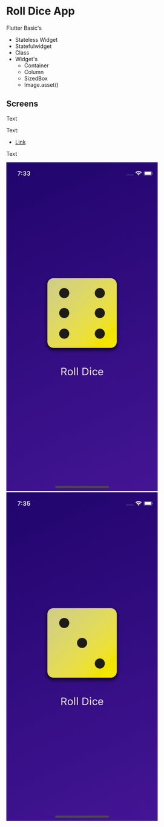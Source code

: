 # Roll Dice App

Flutter Basic's

- Stateless Widget 
- Statefulwidget
- Class
- Widget's
    - Container
    - Column
    - SizedBox
    - Image.asset()

## Screens

Text

Text:

- [Link](link)

Text

<div>
  <img src="assets/screens/screen_aa.png" alt="Image 1" width="400" />
  <img src="assets/screens/screen_bb.png" alt="Image 2" width="400" />
</div>
